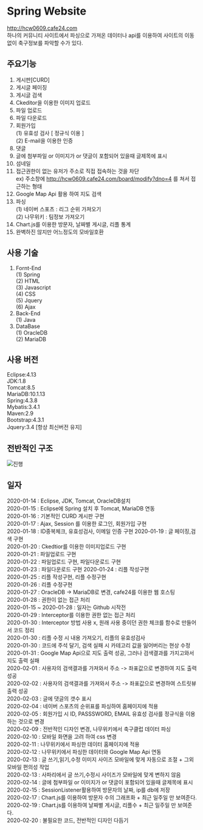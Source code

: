 # Spring Website  
http://hcw0609.cafe24.com  
하나의 커뮤니티 사이트에서 파싱으로 가져온 데이터나 api를 이용하여 사이트의 이동 없이 축구정보를 파악할 수가 있다. 

## 주요기능
1. 게시판[CURD] 
2. 게시글 페이징  
3. 게시글 검색  
4. Ckeditor을 이용한 이미지 업로드
5. 파일 업로드  
6. 파일 다운로드  
7. 회원가입  
    (1) 유효성 검사 [ 정규식 이용 ]   
    (2) E-mail을 이용한 인증  
8. 댓글    
9. 글에 첨부파일 or 이미지가 or 댓글이 포함되어 있을때 글제목에 표시   
10. 섬네일  
11. 접근권한이 없는 유저가 주소로 직접 접속하는 것을 차단  
    ex) 주소창에 http://hcw0609.cafe24.com/board/modify?dno=4 를 쳐서 접근하는 형태
12. Google Map Api 활용 하여 지도 검색  
13. 파싱  
    (1) 네이버 스포츠 : 리그 순위 가져오기  
    (2) 나무위키 : 팀정보 가져오기  
14. Chart.js를 이용한 방문자, 날짜별 게시글, 리플 통계 
15. 완벽하진 않지만 어느정도의 모바일호환  

## 사용 기술 
1. Fornt-End  
    (1) Spring   
    (2) HTML  
    (3) Javascript    
    (4) CSS    
    (5) Jquery    
    (6) Ajax    
2. Back-End  
    (1) Java
3. DataBase  
    (1) OracleDB  
    (2) MariaDB  
    
## 사용 버전  
Eclipse:4.13  
JDK:1.8  
Tomcat:8.5  
MariaDB:10.1.13  
Spring:4.3.8  
Mybatis:3.4.1  
Maven:2.9  
Bootstrap:4.3.1  
Jquery:3.4 [항상 최신버전 유지]  


## 전반적인 구조  
![진행](https://user-images.githubusercontent.com/60380909/75224323-a24b5b00-57eb-11ea-9ac1-16b3353ada47.png)


## 일자
2020-01-14 : Eclipse, JDK, Tomcat, OracleDB설치  
2020-01-15 : Eclipse에 Spring 설치 후 Tomcat, MariaDB 연동  
2020-01-16 : 기본적인 CURD 게시판 구현  
2020-01-17 : Ajax, Session 를 이용한 로그인, 회원가입 구현  
2020-01-18 : ID중복체크, 유효성검사, 이메일 인증 구현
2020-01-19 : 글 페이징,검색 구현  
2020-01-20 : Ckedtior를 이용한 이미지업로드 구현  
2020-01-21 : 파일업로드 구현  
2020-01-22 : 파일업로드 구현, 파일다운로드 구현  
2020-01-23 : 파일다운로드 구현
2020-01-24 : 리플 작성구현  
2020-01-25 : 리플 작성구현, 리플 수정구현  
2020-01-26 : 리플 수정구현  
2020-01-27 : OracleDB -> MariaDB로 변경, cafe24를 이용한 웹 호스팅  
2020-01-28 : 권한이 없는 접근 처리  
2020-01-15 ~ 2020-01-28 : 일자는 Github 시작전  
2020-01-29 : Interceptor를 이용한 권한 없는 접근 처리  
2020-01-30 : Interceptor 방법 사용 x, 원래 사용 중이던 권한 체크를 함수로 만들어서 코드 정리  
2020-01-30 : 리플 수정 시 내용 가져오기, 리플의 유효성검사  
2020-01-30 : 코드에 주석 달기, 검색 실패 시 카테고리 값을 잃어버리는 현상 수정  
2020-01-31 : Google Map Api으로 지도 출력 성공, 그러나 검색결과를 가지고와서 지도 출력 실패  
2020-02-01 : 사용자의 검색결과를 가져와서 주소 -> 좌표값으로 변경하여 지도 출력 성공    
2020-02-02 : 사용자의 검색결과를 가져와서 주소 -> 좌표값으로 변경하여 스트릿뷰 출력 성공  
2020-02-03 : 글에 댓글의 갯수 표시  
2020-02-04 : 네이버 스포츠의 순위표를 파싱하여 홈페이지에 적용  
2020-02-05 : 회원가입 시 ID, PASSSWORD, EMAIL 유효성 검사를 정규식을 이용하는 것으로 변경  
2020-02-09 : 전반적인 디자인 변경, 나무위키에서 축구클럽 데이터 파싱  
2020-02-10 : 모바일 화면을 고려 하여 css 변경  
2020-02-11 : 나무위키에서 파싱한 데이터 홈페이지에 적용  
2020-02-12 : 나무위키에서 파싱한 데이터와 Google Map Api 연동  
2020-02-13 : 글 쓰기,읽기,수정 이미지 사이즈 모바일에 맞게 자동으로 조절 + 그외 모바일 편의성 작업  
2020-02-13 : 사파리에서 글 쓰기,수정시 사이즈가 모바일에 맞게 변하지 않음  
2020-02-14 : 글에 첨부파일 or 이미지가 or 댓글이 포함되어 있을때 글제목에 표시  
2020-02-15 : SessionListener활용하여 방문자의 날짜, ip를 db에 저장   
2020-02-17 : Chart.js를 이용하여 방문자 수의 그래프화  + 최근 일주일 만 보여준다.  
2020-02-19 : Chart.js를 이용하여 날짜별 게시글, 리플수 + 최근 일주일 만 보여준다.  
2020-02-20 : 불필요한 코드, 전반적인 디자인 다듬기  

